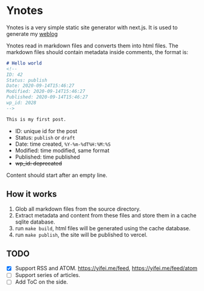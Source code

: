 # Ynotes

Ynotes is a very simple static site generator with next.js. It is used to generate my
[weblog](https://yifei.me)

Ynotes read in markdown files and converts them into html files. The markdown files should
contain metadata inside comments, the format is:

```markdown
# Hello world
<!--
ID: 42
Status: publish
Date: 2020-09-14T15:46:27
Modified: 2020-09-14T15:46:27
Published: 2020-09-14T15:46:27
wp_id: 2028
-->

This is my first post.
```

- ID: unique id for the post
- Status: `publish` or `draft`
- Date: time created, `%Y-%m-%dT%H:%M:%S`
- Modified: time modified, same format
- Published: time published
- ~~wp_id: deprecated~~

Content should start after an empty line.

## How it works

1. Glob all markdown files from the source directory.
2. Extract metadata and content from these files and store them in a cache sqlite database.
3. run `make build`, html files will be generated using the cache database.
4. run `make publish`, the site will be published to vercel.

## TODO

- [x] Support RSS and ATOM. https://yifei.me/feed, https://yifei.me/feed/atom
- [ ] Support series of articles.
- [ ] Add ToC on the side.
